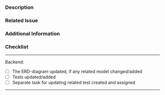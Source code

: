 ### Description

<!--- Provide a brief description of the changes made in this PR. -->

### Related Issue

<!--- Indicate related issue or issues, if any. -->

### Additional Information

<!--- Add any additional information or context that might be helpful for reviewers. -->

### Checklist

---

Backend:
- [ ] The ERD-diagram updated, if any related model changed/added
- [ ] Tests updated/added  
- [ ] Separate task for updating related test created and assigned
---
